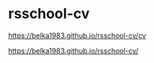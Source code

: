 # rsschool-cv
<https://belka1983.github.io/rsschool-cv/cv>

<https://belka1983.github.io/rsschool-cv/>
